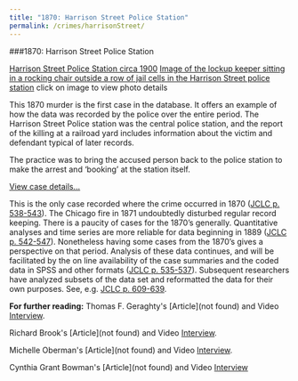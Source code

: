 ```yaml
---
title: "1870: Harrison Street Police Station"
permalink: /crimes/harrisonStreet/
---
```


###1870: Harrison Street Police Station

[Harrison Street Police Station circa 1900]()
[Image of the lockup keeper sitting in a rocking chair outside a row of jail cells in the Harrison Street police station]()
click on image to view photo details

This 1870 murder is the first case in the database. It offers an example of how the data was recorded by the police over the entire period. The Harrison Street Police station was the central police station, and the report of the killing at a railroad yard includes information about the victim and defendant typical of later records. 

The practice was to bring the accused person back to the police station to make the arrest and ‘booking’ at the station itself. 

[View case details...]()

This is the only case recorded where the crime occurred in 1870 ([JCLC p. 538-543]()). The Chicago fire in 1871 undoubtedly disturbed regular record keeping. There is a paucity of cases for the 1870’s generally. Quantitative analyses and time series are more reliable for data beginning in 1889 ([JCLC p. 542-547]()). Nonetheless having some cases from the 1870’s gives a perspective on that period. Analysis of these data continues, and will be facilitated by the on line availability of the case summaries and the coded data in SPSS and other formats ([JCLC p. 535-537]()). Subsequent researchers have analyzed subsets of the data set and reformatted the data for their own purposes. See, e.g. [JCLC p. 609-639](). 

**For further reading:**
Thomas F. Geraghty's [Article](not found) and Video [Interview](/gallery/).

Richard Brook's [Article](not found) and Video [Interview](/gallery/).

Michelle Oberman's [Article](not found) and Video [Interview](/gallery/).

Cynthia Grant Bowman's [Article](not found) and Video [Interview](/gallery/)